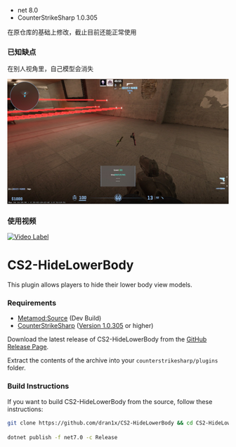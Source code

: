 - net                8.0
- CounterStrikeSharp 1.0.305
  
在原仓库的基础上修改，截止目前还能正常使用

### 已知缺点

在别人视角里，自己模型会消失

![](test.png)

### 使用视频

[![Video Label](https://i1.hdslb.com/bfs/archive/d5822d2dba9d09391339ea4f101e4d11ec2bfc36.jpg@308w_174h)](https://www.bilibili.com/video/BV1Kn99YqEbC/)

# CS2-HideLowerBody
 This plugin allows players to hide their lower body view models.

### Requirements
  - [Metamod:Source](https://www.sourcemm.net/downloads.php/?branch=master) (Dev Build)
  - [CounterStrikeSharp](https://github.com/roflmuffin/CounterStrikeSharp) ([Version 1.0.305](https://github.com/roflmuffin/CounterStrikeSharp/releases/tag/v30) or higher)

  Download the latest release of CS2-HideLowerBody from the [GitHub Release Page](https://github.com/dran1x/CS2-HideLowerBody/releases/latest).

  Extract the contents of the archive into your `counterstrikesharp/plugins` folder.

### Build Instructions

  If you want to build CS2-HideLowerBody from the source, follow these instructions:

  ```bash
  git clone https://github.com/dran1x/CS2-HideLowerBody && cd CS2-HideLowerBody

  dotnet publish -f net7.0 -c Release 
  ```
